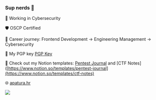 ### Sup nerds 🫡

🏢 Working in Cybersecurity

🛡️ OSCP Certified

🚀 Career journey: Frontend Development → Engineering Management → Cybersecurity

🔐 My PGP key [PGP Key](https://keys.openpgp.org/vks/v1/by-fingerprint/3E8CED6FF042A577946EF37CEAF72297003647E5)

📓 Check out my Notion templates: [Pentest Journal](https://www.notion.so/templates/pentest-journal) and [CTF Notes]([https://www.notion.so/templates/pentest-journal](https://www.notion.so/templates/ctf-notes)

🌐 [apatura.hr](https://www.apatura.hr)

![](https://komarev.com/ghpvc/?username=dekadentno&label=VIEWZ&color=blue)
